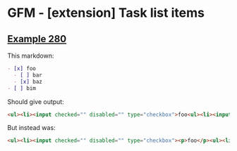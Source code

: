 # GFM - [extension] Task list items

## [Example 280](https://github.github.com/gfm/#example-280)

This markdown:

````````````markdown
- [x] foo
  - [ ] bar
  - [x] baz
- [ ] bim
````````````

Should give output:

````````````html
<ul><li><input checked="" disabled="" type="checkbox">foo<ul><li><input disabled="" type="checkbox">bar</li><li><input checked="" disabled="" type="checkbox">baz</li></ul></li><li><input disabled="" type="checkbox">bim</li></ul>
````````````

But instead was:

````````````html
<ul><li><input checked="" disabled="" type="checkbox"><p>foo</p><ul><li><input disabled="" type="checkbox">bar</li><li><input checked="" disabled="" type="checkbox">baz</li></ul></li><li><input disabled="" type="checkbox"><p>bim</p></li></ul>
````````````
